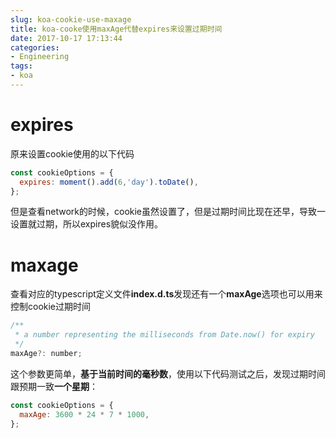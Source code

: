 ```yaml
---
slug: koa-cookie-use-maxage
title: koa-cooke使用maxAge代替expires来设置过期时间
date: 2017-10-17 17:13:44
categories:
- Engineering
tags:
- koa
---
```

# expires
原来设置cookie使用的以下代码

```javascript
const cookieOptions = {
  expires: moment().add(6,'day').toDate(),
};
```

但是查看network的时候，cookie虽然设置了，但是过期时间比现在还早，导致一设置就过期，所以expires貌似没作用。

# maxage
查看对应的typescript定义文件**index.d.ts**发现还有一个**maxAge**选项也可以用来控制cookie过期时间
```javascript
/**
 * a number representing the milliseconds from Date.now() for expiry
 */
maxAge?: number;
```

这个参数更简单，**基于当前时间的毫秒数**，使用以下代码测试之后，发现过期时间跟预期一致**一个星期**：

```javascript
const cookieOptions = {
  maxAge: 3600 * 24 * 7 * 1000,
};
```
